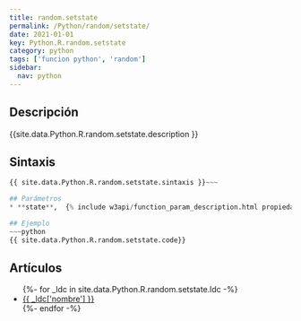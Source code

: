 ```yaml
---
title: random.setstate
permalink: /Python/random/setstate/
date: 2021-01-01
key: Python.R.random.setstate
category: python
tags: ['funcion python', 'random']
sidebar: 
  nav: python
---
```


## Descripción
{{site.data.Python.R.random.setstate.description }}

## Sintaxis
~~~python
{{ site.data.Python.R.random.setstate.sintaxis }}~~~

## Parámetros
* **state**,  {% include w3api/function_param_description.html propiedad=site.data.Python.R.random.setstate valor="state" %}

## Ejemplo
~~~python
{{ site.data.Python.R.random.setstate.code}}
~~~

## Artículos
<ul>
{%- for _ldc in site.data.Python.R.random.setstate.ldc -%}
   <li>
       <a href="{{_ldc['url'] }}">{{ _ldc['nombre'] }}</a>
   </li>
{%- endfor -%}
</ul>
